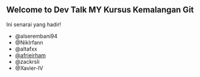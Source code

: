 ## Welcome to Dev Talk MY Kursus Kemalangan Git

Ini senarai yang hadir!
- @alserembani94
- @NikIrfann
- @altafxx
- [@afrieirham](https://github.com/afrieirham)
- @zackrsli
- @Xavier-IV
